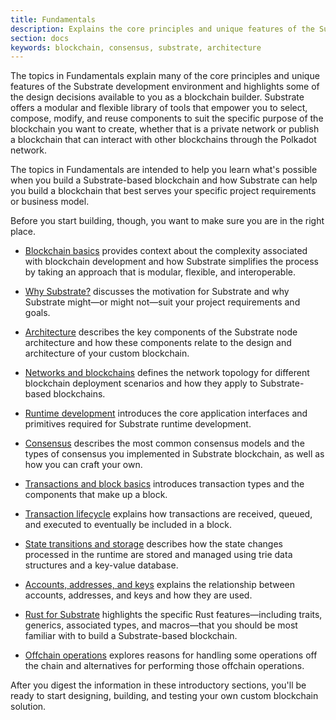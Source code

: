 ```yaml
---
title: Fundamentals
description: Explains the core principles and unique features of the Substrate-based blockchains and Substrate runtime development.
section: docs
keywords: blockchain, consensus, substrate, architecture
---
```


The topics in Fundamentals explain many of the core principles and unique features of the Substrate development environment and highlights some of the design decisions available to you as a blockchain builder.
Substrate offers a modular and flexible library of tools that empower you to select, compose, modify, and reuse components to suit the specific purpose of the blockchain you want to create, whether that is a private network or publish a blockchain that can interact with other blockchains through the Polkadot network.

The topics in Fundamentals are intended to help you learn what's possible when you build a Substrate-based blockchain and how Substrate can help you build a blockchain that best serves your specific project requirements or business model.

Before you start building, though, you want to make sure you are in the right place.

- [Blockchain basics](/main-docs/fundamentals/blockchain-basics/) provides context about the complexity associated with blockchain development and how Substrate simplifies the process by taking an approach that is modular, flexible, and interoperable.

- [Why Substrate?](/main-docs/fundamentals/why-substrate/) discusses the motivation for Substrate and why Substrate might—or might not—suit your project requirements and goals.

- [Architecture](/main-docs/fundamentals/architecture/) describes the key components of the Substrate node architecture and how these components relate to the design and architecture of your custom blockchain.

- [Networks and blockchains](/main-docs/fundamentals/node-and-network-types/) defines the network topology for different blockchain deployment scenarios and how they apply to Substrate-based blockchains.

- [Runtime development](/main-docs/fundamentals/runtime-intro) introduces the core application interfaces and primitives required for Substrate runtime development.

- [Consensus](/main-docs/fundamentals/consensus/) describes the most common consensus models and the types of consensus you implemented in Substrate blockchain, as well as how you can craft your own.

- [Transactions and block basics](/main-docs/fundamentals/transaction-types/) introduces transaction types and the components that make up a block.

- [Transaction lifecycle](/main-docs/fundamentals/transaction-lifecycle/) explains how transactions are received, queued, and executed to eventually be included in a block.

- [State transitions and storage](/main-docs/fundamentals/state-transitions-and-storage.md) describes how the state changes processed in the runtime are stored and managed using trie data structures and a key-value database.

- [Accounts, addresses, and keys](/main-docs/fundamentals/accounts-addresses-keys.md) explains the relationship between accounts, addresses, and keys and how they are used.

- [Rust for Substrate](/main-docs/fundamentals/rust-basics.md) highlights the specific Rust features—including traits, generics, associated types, and macros—that you should be most familiar with to build a Substrate-based blockchain.

- [Offchain operations](/main-docs/fundamentals/offchain-operations/) explores reasons for handling some operations off the chain and alternatives for performing those offchain operations.

After you digest the information in these introductory sections, you'll be ready to start designing, building, and testing your own custom blockchain solution.
